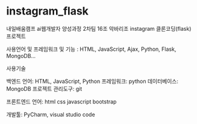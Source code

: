 # instagram_flask

내일배움캠프 ai웹개발자 양성과정 2차팀 16조 악바리조 instagram 클론코딩(flask) 프로젝트

사용언어 및 프레임워크 및 기능 : HTML, JavaScript, Ajax, Python, Flask, MongoDB...

사용기술

백엔드
언어: HTML, JavaScript, Python
프레임워크: python
데이터베이스: MongoDB
프로젝트 관리도구: git

프론트엔드
언어: html css javascript bootstrap

개발툴: PyCharm, visual studio code
